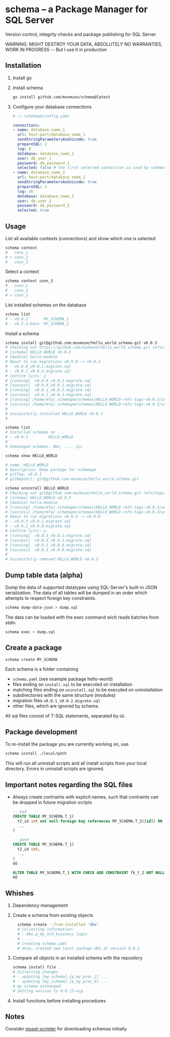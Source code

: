 # schema – a Package Manager for SQL Server

Version control, integrity checks and package publishing for SQL Server

WARNING: MIGHT DESTROY YOUR DATA, ABSOLUTELY NO WARRANTIES, WORK IN PROGRESS -- But I use it in production

## Installation

1. Install go

2. Install schema
    ``` bash
    go install github.com/muxmuse/schema@latest
    ```
3. Configure your database connections
    ``` yaml
    # ~/.schemapm/config.yaml

    connections:
    - name: database_name_1
      url: host:port/database_name_1
      sendStringParametersAsUnicode: true
      prepareSQL: 2
      log: 8
      database: database_name_1
      user: db_user_1
      password: db_password_1
      selected: false # the first selected connection is used by schema
    - name: database_name_2
      url: host:port/database_name_2
      sendStringParametersAsUnicode: true
      prepareSQL: 2
      log: 16
      database: database_name_2
      user: db_user_2
      password: db_password_2
      selected: true
    ```

## Usage

List all available contexts (connections) and show which one is selected
``` bash
schema context
#   conn_1
# > conn_2
#   conn_3
```

Select a context
``` bash
schema context conn_3
#   conn_1
#   conn_2
# > conn_3
```

List installed schemas on the database
``` bash
schema list
# - v0.0.2       MY_SCHEMA_1
# - v0.3.2-beta  MY_SCHEMA_2
```

Install a schema
``` bash
schema install git@github.com:muxmuse/hello_world.schema.git v0.0.3
# Checking out https://github.com/muxmuse/hello_world.schema.git refs/tags/v0.0.3
# [schema] HELLO_WORLD v0.0.3
# [module] hello-module
# About to run migrations v0.0.0 -> v0.0.3
# - v0.0.0_v0.0.1.migrate.sql
# - v0.0.1_v0.0.3.migrate.sql
# Confirm (y/n): y
# [running]  v0.0.0_v0.0.1.migrate.sql
# [success]  v0.0.0_v0.0.1.migrate.sql
# [running]  v0.0.1_v0.0.3.migrate.sql
# [success]  v0.0.1_v0.0.3.migrate.sql
# [running] /home/mfa/.schemapm/schemas/HELLO_WORLD-refs-tags-v0.0.3/install.sql
# [success] /home/mfa/.schemapm/schemas/HELLO_WORLD-refs-tags-v0.0.3/install.sql
# 
# Successfully installed HELLO_WORLD v0.0.3
# 

schema list
# Installed schemas on ...
# - v0.0.3         HELLO_WORLD
# 
# Unmanaged schemas: dbo, ..., sys

schema show HELLO_WORLD

# name: HELLO_WORLD
# description: Demo package for schemapm
# gitTag: v0.0.3
# gitRepoUrl: git@github.com:muxmuse/hello_world.schema.git

schema uninstall HELLO_WORLD
# Checking out git@github.com:muxmuse/hello_world.schema.git refs/tags/v0.0.3
# [schema] HELLO_WORLD v0.0.3
# [module] hello-module
# [running] /home/mfa/.schemapm/schemas/HELLO_WORLD-refs-tags-v0.0.3/uninstall.sql
# [success] /home/mfa/.schemapm/schemas/HELLO_WORLD-refs-tags-v0.0.3/uninstall.sql
# About to run migrations v0.0.3 -> v0.0.0
# - v0.0.3_v0.0.1.migrate.sql
# - v0.0.1_v0.0.0.migrate.sql
# Confirm (y/n): y
# [running]  v0.0.3_v0.0.1.migrate.sql
# [success]  v0.0.3_v0.0.1.migrate.sql
# [running]  v0.0.1_v0.0.0.migrate.sql
# [success]  v0.0.1_v0.0.0.migrate.sql
# 
# Successfully removed HELLO_WORLD v0.0.3
```

## Dump table data (alpha)

Dump the data of supported datatypes using SQL-Server's built-in JSON serialization.
The data of all tables will be dumped in an order which attempts to respect foreign key constraints.

``` bash
schema dump-data-json > dump.sql
```

The data can be loaded with the exec command wich reads batches from stdin

``` bash
schema exec < dump.sql
```

## Create a package

``` bash
schema create MY_SCHEMA
```

Each schema is a folder containing 
- `schema.yaml` (see example package hello-world)
- files ending on `install.sql` to be executed on installation
- matching files ending on `uninstall.sql` to be executed on uninstallation
- subdirectories with the same structure (modules)
- migration files `v0.0.1_v0.0.2.migrate.sql`
- other files, which are ignored by schema.

All sql files consist of T-SQL statements, separated by `GO`.

## Package development

To re-install the package you are currently working on, use

``` bash
schema install ./local/path
```

This will run all uninstall scripts and all install scripts from your local directory. Errors in uninstall scripts are ignored.

## Important notes regarding the SQL files

- Always create contraints with explicit names, such that contraints can be dropped in future migration scripts
    ``` sql
    -- bad
    CREATE TABLE MY_SCHEMA.T_1(
      t2_id int not null foreign key references MY_SCHEMA.T_2([id]) ON DELETE CASCADE,
      ...
    )

    -- good
    CREATE TABLE MY_SCHEMA.T_1(
      t2_id int,
      ...
    )
    GO

    ALTER TABLE MY_SCHEMA.T_1 WITH CHECK ADD CONSTRAINT fk_t_2 NOT NULL foreign key([t2_id]) references MY_SCHEMA.T_2([id]) ON DELETE CASCADE
    GO
    ```

## Whishes
1. Dependency management
2. Create a schema from existing objects
    ``` bash
      schema create --from-installed 'dbo'
      # Collecting information:
      # - dbo.p_my_old_business_logic
      # - ...
      # Creating schema.yaml
      # done, created new local package dbo at version 0.0.1
      ```
3. Compare all objects in an installed schema with the repository
    ``` bash
    schema install file .
    # Collecting changes
    # - updating [my_schema].[p_my_proc_2] ...
    # - updating [my_schema].[p_my_proc_9] ...
    # my_schema unchanged.
    # Setting version to 0.0.13-wip
    ```

4. Install functions before installing procedures

## Notes

Consider [mssql-scripter](https://github.com/microsoft/mssql-scripter/blob/dev/doc/installation_guide.md#linux-installation) for downloading schemas initially
